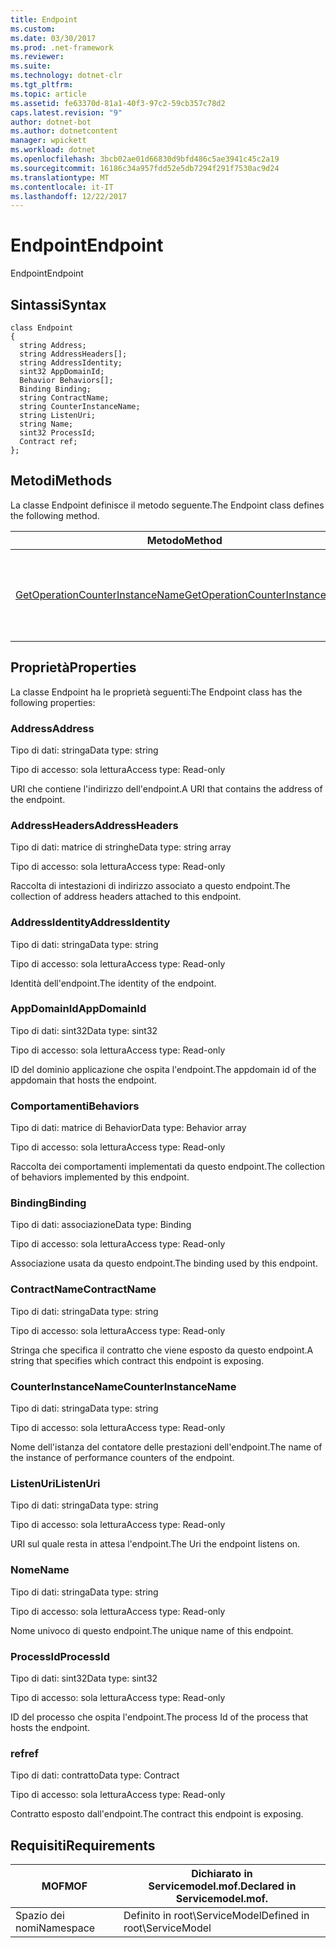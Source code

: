```yaml
---
title: Endpoint
ms.custom: 
ms.date: 03/30/2017
ms.prod: .net-framework
ms.reviewer: 
ms.suite: 
ms.technology: dotnet-clr
ms.tgt_pltfrm: 
ms.topic: article
ms.assetid: fe63370d-81a1-40f3-97c2-59cb357c78d2
caps.latest.revision: "9"
author: dotnet-bot
ms.author: dotnetcontent
manager: wpickett
ms.workload: dotnet
ms.openlocfilehash: 3bcb02ae01d66830d9bfd486c5ae3941c45c2a19
ms.sourcegitcommit: 16186c34a957fdd52e5db7294f291f7530ac9d24
ms.translationtype: MT
ms.contentlocale: it-IT
ms.lasthandoff: 12/22/2017
---
```

# <a name="endpoint"></a><span data-ttu-id="d309c-102">Endpoint</span><span class="sxs-lookup"><span data-stu-id="d309c-102">Endpoint</span></span>
<span data-ttu-id="d309c-103">Endpoint</span><span class="sxs-lookup"><span data-stu-id="d309c-103">Endpoint</span></span>  
  
## <a name="syntax"></a><span data-ttu-id="d309c-104">Sintassi</span><span class="sxs-lookup"><span data-stu-id="d309c-104">Syntax</span></span>  
  
```  
class Endpoint  
{  
  string Address;  
  string AddressHeaders[];  
  string AddressIdentity;  
  sint32 AppDomainId;  
  Behavior Behaviors[];  
  Binding Binding;  
  string ContractName;  
  string CounterInstanceName;  
  string ListenUri;  
  string Name;  
  sint32 ProcessId;  
  Contract ref;  
};  
```  
  
## <a name="methods"></a><span data-ttu-id="d309c-105">Metodi</span><span class="sxs-lookup"><span data-stu-id="d309c-105">Methods</span></span>  
 <span data-ttu-id="d309c-106">La classe Endpoint definisce il metodo seguente.</span><span class="sxs-lookup"><span data-stu-id="d309c-106">The Endpoint class defines the following method.</span></span>  
  
|<span data-ttu-id="d309c-107">Metodo</span><span class="sxs-lookup"><span data-stu-id="d309c-107">Method</span></span>|<span data-ttu-id="d309c-108">Descrizione</span><span class="sxs-lookup"><span data-stu-id="d309c-108">Description</span></span>|  
|------------|-----------------|  
|[<span data-ttu-id="d309c-109">GetOperationCounterInstanceName</span><span class="sxs-lookup"><span data-stu-id="d309c-109">GetOperationCounterInstanceName</span></span>](../../../../../docs/framework/wcf/diagnostics/wmi/getoperationcounterinstancename.md)|<span data-ttu-id="d309c-110">Recupera il nome dell'istanza del contatore delle prestazioni dell'operazione.</span><span class="sxs-lookup"><span data-stu-id="d309c-110">Retrieves the operation performance counter instance name</span></span>|  
  
## <a name="properties"></a><span data-ttu-id="d309c-111">Proprietà</span><span class="sxs-lookup"><span data-stu-id="d309c-111">Properties</span></span>  
 <span data-ttu-id="d309c-112">La classe Endpoint ha le proprietà seguenti:</span><span class="sxs-lookup"><span data-stu-id="d309c-112">The Endpoint class has the following properties:</span></span>  
  
### <a name="address"></a><span data-ttu-id="d309c-113">Address</span><span class="sxs-lookup"><span data-stu-id="d309c-113">Address</span></span>  
 <span data-ttu-id="d309c-114">Tipo di dati: stringa</span><span class="sxs-lookup"><span data-stu-id="d309c-114">Data type: string</span></span>  
  
 <span data-ttu-id="d309c-115">Tipo di accesso: sola lettura</span><span class="sxs-lookup"><span data-stu-id="d309c-115">Access type: Read-only</span></span>  
  
 <span data-ttu-id="d309c-116">URI che contiene l'indirizzo dell'endpoint.</span><span class="sxs-lookup"><span data-stu-id="d309c-116">A URI that contains the address of the endpoint.</span></span>  
  
### <a name="addressheaders"></a><span data-ttu-id="d309c-117">AddressHeaders</span><span class="sxs-lookup"><span data-stu-id="d309c-117">AddressHeaders</span></span>  
 <span data-ttu-id="d309c-118">Tipo di dati: matrice di stringhe</span><span class="sxs-lookup"><span data-stu-id="d309c-118">Data type: string array</span></span>  
  
 <span data-ttu-id="d309c-119">Tipo di accesso: sola lettura</span><span class="sxs-lookup"><span data-stu-id="d309c-119">Access type: Read-only</span></span>  
  
 <span data-ttu-id="d309c-120">Raccolta di intestazioni di indirizzo associato a questo endpoint.</span><span class="sxs-lookup"><span data-stu-id="d309c-120">The collection of address headers attached to this endpoint.</span></span>  
  
### <a name="addressidentity"></a><span data-ttu-id="d309c-121">AddressIdentity</span><span class="sxs-lookup"><span data-stu-id="d309c-121">AddressIdentity</span></span>  
 <span data-ttu-id="d309c-122">Tipo di dati: stringa</span><span class="sxs-lookup"><span data-stu-id="d309c-122">Data type: string</span></span>  
  
 <span data-ttu-id="d309c-123">Tipo di accesso: sola lettura</span><span class="sxs-lookup"><span data-stu-id="d309c-123">Access type: Read-only</span></span>  
  
 <span data-ttu-id="d309c-124">Identità dell'endpoint.</span><span class="sxs-lookup"><span data-stu-id="d309c-124">The identity of the endpoint.</span></span>  
  
### <a name="appdomainid"></a><span data-ttu-id="d309c-125">AppDomainId</span><span class="sxs-lookup"><span data-stu-id="d309c-125">AppDomainId</span></span>  
 <span data-ttu-id="d309c-126">Tipo di dati: sint32</span><span class="sxs-lookup"><span data-stu-id="d309c-126">Data type: sint32</span></span>  
  
 <span data-ttu-id="d309c-127">Tipo di accesso: sola lettura</span><span class="sxs-lookup"><span data-stu-id="d309c-127">Access type: Read-only</span></span>  
  
 <span data-ttu-id="d309c-128">ID del dominio applicazione che ospita l'endpoint.</span><span class="sxs-lookup"><span data-stu-id="d309c-128">The appdomain id of the appdomain that hosts the endpoint.</span></span>  
  
### <a name="behaviors"></a><span data-ttu-id="d309c-129">Comportamenti</span><span class="sxs-lookup"><span data-stu-id="d309c-129">Behaviors</span></span>  
 <span data-ttu-id="d309c-130">Tipo di dati: matrice di Behavior</span><span class="sxs-lookup"><span data-stu-id="d309c-130">Data type: Behavior array</span></span>  
  
 <span data-ttu-id="d309c-131">Tipo di accesso: sola lettura</span><span class="sxs-lookup"><span data-stu-id="d309c-131">Access type: Read-only</span></span>  
  
 <span data-ttu-id="d309c-132">Raccolta dei comportamenti implementati da questo endpoint.</span><span class="sxs-lookup"><span data-stu-id="d309c-132">The collection of behaviors implemented by this endpoint.</span></span>  
  
### <a name="binding"></a><span data-ttu-id="d309c-133">Binding</span><span class="sxs-lookup"><span data-stu-id="d309c-133">Binding</span></span>  
 <span data-ttu-id="d309c-134">Tipo di dati: associazione</span><span class="sxs-lookup"><span data-stu-id="d309c-134">Data type: Binding</span></span>  
  
 <span data-ttu-id="d309c-135">Tipo di accesso: sola lettura</span><span class="sxs-lookup"><span data-stu-id="d309c-135">Access type: Read-only</span></span>  
  
 <span data-ttu-id="d309c-136">Associazione usata da questo endpoint.</span><span class="sxs-lookup"><span data-stu-id="d309c-136">The binding used by this endpoint.</span></span>  
  
### <a name="contractname"></a><span data-ttu-id="d309c-137">ContractName</span><span class="sxs-lookup"><span data-stu-id="d309c-137">ContractName</span></span>  
 <span data-ttu-id="d309c-138">Tipo di dati: stringa</span><span class="sxs-lookup"><span data-stu-id="d309c-138">Data type: string</span></span>  
  
 <span data-ttu-id="d309c-139">Tipo di accesso: sola lettura</span><span class="sxs-lookup"><span data-stu-id="d309c-139">Access type: Read-only</span></span>  
  
 <span data-ttu-id="d309c-140">Stringa che specifica il contratto che viene esposto da questo endpoint.</span><span class="sxs-lookup"><span data-stu-id="d309c-140">A string that specifies which contract this endpoint is exposing.</span></span>  
  
### <a name="counterinstancename"></a><span data-ttu-id="d309c-141">CounterInstanceName</span><span class="sxs-lookup"><span data-stu-id="d309c-141">CounterInstanceName</span></span>  
 <span data-ttu-id="d309c-142">Tipo di dati: stringa</span><span class="sxs-lookup"><span data-stu-id="d309c-142">Data type: string</span></span>  
  
 <span data-ttu-id="d309c-143">Tipo di accesso: sola lettura</span><span class="sxs-lookup"><span data-stu-id="d309c-143">Access type: Read-only</span></span>  
  
 <span data-ttu-id="d309c-144">Nome dell'istanza del contatore delle prestazioni dell'endpoint.</span><span class="sxs-lookup"><span data-stu-id="d309c-144">The name of the instance of performance counters of the endpoint.</span></span>  
  
### <a name="listenuri"></a><span data-ttu-id="d309c-145">ListenUri</span><span class="sxs-lookup"><span data-stu-id="d309c-145">ListenUri</span></span>  
 <span data-ttu-id="d309c-146">Tipo di dati: stringa</span><span class="sxs-lookup"><span data-stu-id="d309c-146">Data type: string</span></span>  
  
 <span data-ttu-id="d309c-147">Tipo di accesso: sola lettura</span><span class="sxs-lookup"><span data-stu-id="d309c-147">Access type: Read-only</span></span>  
  
 <span data-ttu-id="d309c-148">URI sul quale resta in attesa l'endpoint.</span><span class="sxs-lookup"><span data-stu-id="d309c-148">The Uri the endpoint listens on.</span></span>  
  
### <a name="name"></a><span data-ttu-id="d309c-149">Nome</span><span class="sxs-lookup"><span data-stu-id="d309c-149">Name</span></span>  
 <span data-ttu-id="d309c-150">Tipo di dati: stringa</span><span class="sxs-lookup"><span data-stu-id="d309c-150">Data type: string</span></span>  
  
 <span data-ttu-id="d309c-151">Tipo di accesso: sola lettura</span><span class="sxs-lookup"><span data-stu-id="d309c-151">Access type: Read-only</span></span>  
  
 <span data-ttu-id="d309c-152">Nome univoco di questo endpoint.</span><span class="sxs-lookup"><span data-stu-id="d309c-152">The unique name of this endpoint.</span></span>  
  
### <a name="processid"></a><span data-ttu-id="d309c-153">ProcessId</span><span class="sxs-lookup"><span data-stu-id="d309c-153">ProcessId</span></span>  
 <span data-ttu-id="d309c-154">Tipo di dati: sint32</span><span class="sxs-lookup"><span data-stu-id="d309c-154">Data type: sint32</span></span>  
  
 <span data-ttu-id="d309c-155">Tipo di accesso: sola lettura</span><span class="sxs-lookup"><span data-stu-id="d309c-155">Access type: Read-only</span></span>  
  
 <span data-ttu-id="d309c-156">ID del processo che ospita l'endpoint.</span><span class="sxs-lookup"><span data-stu-id="d309c-156">The process Id of the process that hosts the endpoint.</span></span>  
  
### <a name="ref"></a><span data-ttu-id="d309c-157">ref</span><span class="sxs-lookup"><span data-stu-id="d309c-157">ref</span></span>  
 <span data-ttu-id="d309c-158">Tipo di dati: contratto</span><span class="sxs-lookup"><span data-stu-id="d309c-158">Data type: Contract</span></span>  
  
 <span data-ttu-id="d309c-159">Tipo di accesso: sola lettura</span><span class="sxs-lookup"><span data-stu-id="d309c-159">Access type: Read-only</span></span>  
  
 <span data-ttu-id="d309c-160">Contratto esposto dall'endpoint.</span><span class="sxs-lookup"><span data-stu-id="d309c-160">The contract this endpoint is exposing.</span></span>  
  
## <a name="requirements"></a><span data-ttu-id="d309c-161">Requisiti</span><span class="sxs-lookup"><span data-stu-id="d309c-161">Requirements</span></span>  
  
|<span data-ttu-id="d309c-162">MOF</span><span class="sxs-lookup"><span data-stu-id="d309c-162">MOF</span></span>|<span data-ttu-id="d309c-163">Dichiarato in Servicemodel.mof.</span><span class="sxs-lookup"><span data-stu-id="d309c-163">Declared in Servicemodel.mof.</span></span>|  
|---------|-----------------------------------|  
|<span data-ttu-id="d309c-164">Spazio dei nomi</span><span class="sxs-lookup"><span data-stu-id="d309c-164">Namespace</span></span>|<span data-ttu-id="d309c-165">Definito in root\ServiceModel</span><span class="sxs-lookup"><span data-stu-id="d309c-165">Defined in root\ServiceModel</span></span>|
